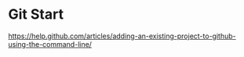 # Git Start

https://help.github.com/articles/adding-an-existing-project-to-github-using-the-command-line/
